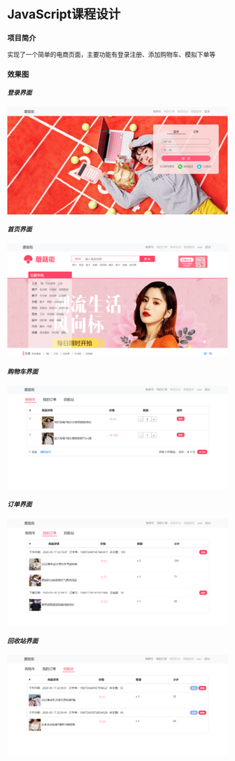 JavaScript课程设计
=====================

### 项目简介
实现了一个简单的电商页面，主要功能有登录注册、添加购物车、模拟下单等

### 效果图
##### 登录界面
![登录](./document/login.png)

##### 首页界面
![首页](./document/main.png)

##### 购物车界面
![购物车](./document/cart.png)

##### 订单界面
![订单](./document/order.png)

##### 回收站界面
![回收站](./document/recycle.png)